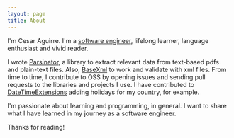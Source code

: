 ```yaml
---
layout: page
title: About
---
```


I'm Cesar Aguirre. I'm a [software engineer](https://github.com/canro91), lifelong learner, language enthusiast and vivid reader.

I wrote [Parsinator](https://github.com/canro91/Parsinator), a library to extract relevant data from text-based pdfs and plain-text files. Also, [BaseXml](https://github.com/canro91/BaseXml) to work and validate with xml files. From time to time, I contribute to OSS by opening issues and sending pull requests to the libraries and projects I use. I have contributed to [DateTimeExtensions](https://github.com/joaomatossilva/DateTimeExtensions) adding holidays for my country, for example.

I'm passionate about learning and programming, in general. I want to share what I have learned in my journey as a software engineer.

Thanks for reading!
